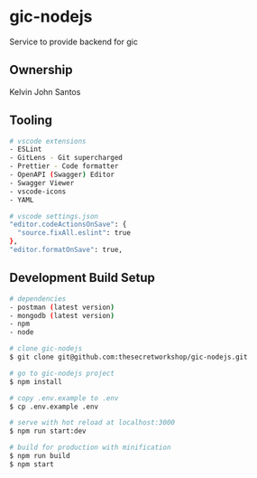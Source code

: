 # gic-nodejs

Service to provide backend for gic

## Ownership

Kelvin John Santos

## Tooling

```bash
# vscode extensions
- ESLint
- GitLens - Git supercharged
- Prettier - Code formatter
- OpenAPI (Swagger) Editor
- Swagger Viewer
- vscode-icons
- YAML
```

```bash
# vscode settings.json
"editor.codeActionsOnSave": {
  "source.fixAll.eslint": true
},
"editor.formatOnSave": true,
```

## Development Build Setup

```bash
# dependencies
- postman (latest version)
- mongodb (latest version)
- npm
- node
```

```bash
# clone gic-nodejs
$ git clone git@github.com:thesecretworkshop/gic-nodejs.git

# go to gic-nodejs project
$ npm install

# copy .env.example to .env
$ cp .env.example .env

# serve with hot reload at localhost:3000
$ npm run start:dev

# build for production with minification
$ npm run build
$ npm start
```
